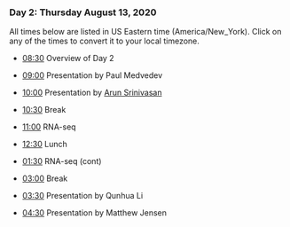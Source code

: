 
### Day 2: Thursday August 13, 2020

All times below are listed in US Eastern time (America/New_York). Click on any
of the times to convert it to your local timezone.

- [08:30](https://arewemeetingyet.com/New%20York/2020-08-13/08:30/Overview%20of%20Day%201)
Overview of Day 2

- [09:00](https://arewemeetingyet.com/New%20York/2020-08-13/09:00/Overview%20of%20Day%201)
Presentation by Paul Medvedev

- [10:00](https://arewemeetingyet.com/New%20York/2020-08-13/10:00/Overview%20of%20Day%201)
Presentation by [Arun Srinivasan][arun]

- [10:30](https://arewemeetingyet.com/New%20York/2020-08-13/10:30/Overview%20of%20Day%201)
Break

- [11:00](https://arewemeetingyet.com/New%20York/2020-08-13/11:00/Overview%20of%20Day%201)
RNA-seq

- [12:30](https://arewemeetingyet.com/New%20York/2020-08-13/12:30/Overview%20of%20Day%201)
Lunch

- [01:30](https://arewemeetingyet.com/New%20York/2020-08-13/01:30/Overview%20of%20Day%201)
RNA-seq (cont)

- [03:00](https://arewemeetingyet.com/New%20York/2020-08-13/03:00/Overview%20of%20Day%201)
Break

- [03:30](https://arewemeetingyet.com/New%20York/2020-08-13/03:30/Overview%20of%20Day%201)
Presentation by Qunhua Li

- [04:30](https://arewemeetingyet.com/New%20York/2020-08-13/04:30/Overview%20of%20Day%201)
Presentation by Matthew Jensen

[arun]: https://science.psu.edu/index.php/stat/people/uus91
